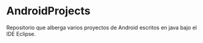 AndroidProjects
===============

Repositorio que alberga varios proyectos de Android escritos en java bajo el IDE Eclipse.
